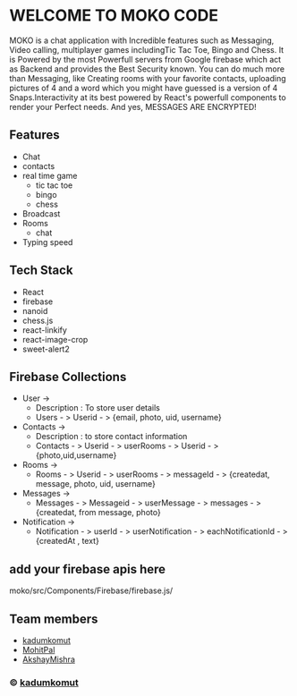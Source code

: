 # WELCOME TO MOKO CODE
MOKO is a chat application with Incredible features such as Messaging, Video calling, multiplayer games includingTic Tac Toe, Bingo and Chess. It is Powered by the most Powerfull servers from Google firebase which act as Backend and provides the Best Security known.
You can do much more than Messaging, like Creating rooms with your favorite contacts, uploading pictures of 4 and a word which you might have guessed is a version of 4 Snaps.Interactivity at its best powered by React's powerfull components to render your Perfect needs.
And yes, MESSAGES ARE ENCRYPTED!

## Features
- Chat
- contacts
- real time game
  - tic tac toe
  - bingo
  - chess
- Broadcast
- Rooms
  - chat
- Typing speed

## Tech Stack
- React
- firebase
- nanoid
- chess.js
- react-linkify
- react-image-crop
- sweet-alert2

## Firebase Collections
- User ->
  - Description : To store user details
  - Users - > Userid - > {email, photo, uid, username}
- Contacts ->
  - Description : to store contact information
  - Contacts - > Userid - > userRooms - > Userid - > {photo,uid,username} 
- Rooms ->
  - Rooms - > Userid - > userRooms - > messageId - > {createdat, message, photo, uid, username}
- Messages ->
  - Messages - > Messageid - > userMessage - > messages - > {createdat, from message, photo}
- Notification ->
  - Notification - > userId - > userNotification - > eachNotificationId - > {createdAt , text}


## add your firebase apis here
moko/src/Components/Firebase/firebase.js/

## Team members
- [kadumkomut](https://kadumkomutdev.github.io/kadumkomut/)
- [MohitPal](https://github.com/MOHITBLAZE07)
- [AkshayMishra](https://www.linkedin.com/in/akshay-mishra-08085367/)

### © [kadumkomut](https://kadumkomutdev.github.io/kadumkomut/)

